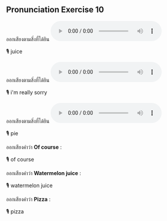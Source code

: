 ## Pronunciation Exercise 10
ออกเสียงตามสิ่งที่ได้ยิน **![](/media/audio/juice.mp3)** 

🎙️ juice

ออกเสียงตามสิ่งที่ได้ยิน **![](/media/audio/All&#x20;right.mp3)** 

🎙️ i'm really sorry

ออกเสียงตามสิ่งที่ได้ยิน **![](/media/audio/donut.mp3)** 

🎙️ pie

ออกเสียงคำว่า **Of course** :

🎙️ of course

ออกเสียงคำว่า **Watermelon juice** :

🎙️ watermelon juice

ออกเสียงคำว่า **Pizza** :

🎙️ pizza


